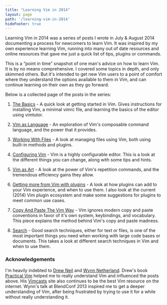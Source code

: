 ```yaml
---
title: "Learning Vim in 2014"
layout: page
path: '/learning-vim-in-2014'
hideFooter: true
---
```



<div class="explanation">
Learning Vim in 2014 was a series of posts I wrote in July & August 2014 documenting a process for newcomers to learn Vim. It was inspired by my own experience learning Vim, running into many out of date resources and online resources that gave me just a quick list of tips, plugins or commands.

This is a “point in time” snapshot of one man's advice on how to learn Vim.  It is by no means comprehensive.  I covered some topics in depth, and only skimmed others.  But it's intended to get new Vim users to a point of comfort where they understand the options available to them in Vim, and can continue learning on their own as they go forward.

Below is a collected page of the posts in the series:
</div>

1. [The Basics](http://benmccormick.org/2014/06/30/learning-vim-in-2014-the-basics/) - A quick look at getting started in Vim.  Gives instructions for installing Vim, a minimal vimrc file, and learning the basics of the editor using vimtutor.

2. [Vim as Language](http://benmccormick.org/2014/07/02/learning-vim-in-2014-vim-as-language/) - An exploration of Vim's composable command language, and the power that it provides.

3. [Working With Files](http://benmccormick.org/2014/07/07/learning-vim-in-2014-working-with-files/) - A look at managing files using Vim, both using built-in methods and plugins.

4. [Configuring Vim](http://benmccormick.org/2014/07/14/learning-vim-in-2014-configuring-vim/) - Vim is a highly configurable editor.  This is a look at the different things you can change, along with some tips and hints.

5. [Vim as Art](http://benmccormick.org/2014/07/16/learning-vim-in-2014-vim-as-art/) - A look at the power of Vim's repetition commands, and the tremendous efficiency gains they allow.

6. [Getting more from Vim with plugins](http://benmccormick.org/2014/07/21/learning-vim-in-2014-getting-more-from-vim-with-plugins/) - A look at how plugins can add to your Vim experience, and when to use them.  I also look at the current (2014) Vim plugin ecosystem and make some suggestions for plugins to meet common use cases.

7. [Copy And Paste The Vim Way](http://benmccormick.org/2014/07/27/learning-vim-in-2014-copy-and-paste-the-vim-way/) - Vim ignores modern copy and paste conventions in favor of it's own system, keybindings, and vocabulary.  This piece explains the method behind Vim's copy and paste madness.

8. [Search](http://benmccormick.org/2014/08/04/learning-vim-in-2014-search/) -  Good search techniques, either for text or files, is one of the most important things you need when working with large code bases or documents.  This takes a look at different search techniques in Vim and when to use them.


### Acknowledgements

I'm heavily indebted to [Drew Neil](https://twitter.com/nelstrom) and [Wynn Netherland](http://wynnnetherland.com/). Drew's book [Practical Vim](http://www.amazon.com/gp/product/1934356980/ref=as_li_tl?ie=UTF8&camp=1789&creative=390957&creativeASIN=1934356980&linkCode=as2&tag=benmccormicko-20&linkId=FE3JFKHYVRYCUOVS) helped me to really understand Vim and influenced the posts above.  His [Vimcasts](http://vimcasts.org/) site also continues to be the best Vim resource on the internet.  Wynn's talk at BlendConf 2013 inspired me to get a deeper understanding of Vim, after being frustrated by trying to use it for a while without really understanding it.
